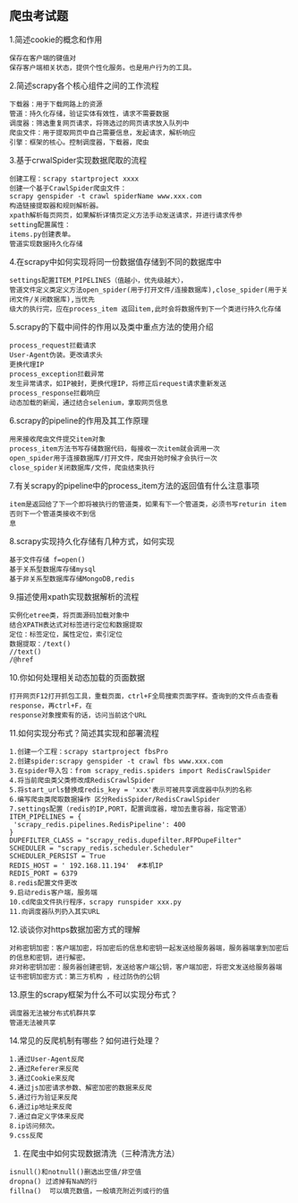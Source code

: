 ## 爬虫考试题

1.简述cookie的概念和作用 

```
保存在客户端的键值对
保存客户端相关状态，提供个性化服务。也是用户行为的工具。
```



2.简述scrapy各个核心组件之间的工作流程

```
下载器：用于下载网路上的资源
管道：持久化存储，验证实体有效性，请求不需要数据
调度器：筛选重复网页请求，将筛选过的网页请求放入队列中
爬虫文件：用于提取网页中自己需要信息，发起请求，解析响应
引擎：框架的核心。控制调度器，下载器，爬虫
```



3.基于crwalSpider实现数据爬取的流程

```
创建工程：scrapy startproject xxxx
创建一个基于CrawlSpider爬虫文件：
scrapy genspider -t crawl spiderName www.xxx.com
构造链接提取器和规则解析器。
xpath解析每页网页，如果解析详情页定义方法手动发送请求，并进行请求传参
setting配置属性：
items.py创建表单。
管道实现数据持久化存储
```



4.在scrapy中如何实现将同一份数据值存储到不同的数据库中

```
settings配置ITEM_PIPELINES（值越小，优先级越大），
管道文件定义类定义方法open_spider(用于打开文件/连接数据库),close_spider(用于关闭文件/关闭数据库),当优先
级大的执行完，应在process_item 返回item,此时会将数据传到下一个类进行持久化存储
```



5.scrapy的下载中间件的作用以及类中重点方法的使用介绍

```
process_request拦截请求
User-Agent伪装。更改请求头
更换代理IP
process_exception拦截异常
发生异常请求，如IP被封，更换代理IP，将修正后request请求重新发送
process_response拦截响应
动态加载的新闻，通过结合selenium，拿取网页信息
```



6.scrapy的pipeline的作用及其工作原理

```
用来接收爬虫文件提交item对象
process_item方法书写存储数据代码，每接收一次item就会调用一次
open_spider用于连接数据库/打开文件，爬虫开始时候才会执行一次
close_spider关闭数据库/文件，爬虫结束执行
```



7.有关scrapy的pipeline中的process_item方法的返回值有什么注意事项

```
item是返回给了下一个即将被执行的管道类，如果有下一个管道类，必须书写returin item否则下一个管道类接收不到信
息
```



8.scrapy实现持久化存储有几种方式，如何实现  

```
基于文件存储 f=open()
基于关系型数据库存储mysql
基于非关系型数据库存储MongoDB,redis
```



9.描述使用xpath实现数据解析的流程

```
实例化etree类，将页面源码加载对象中
结合XPATH表达式对标签进行定位和数据提取
定位：标签定位，属性定位，索引定位
数据提取：/text()
//text()
/@href
```



10.你如何处理相关动态加载的页面数据

```
打开网页F12打开抓包工具，重载页面，ctrl+F全局搜索页面字样。查询到的文件点击查看response，再ctrl+F，在
response对象搜索有的话，访问当前这个URL
```



11.如何实现分布式？简述其实现和部署流程

```
1.创建一个工程：scrapy startproject fbsPro
2.创建spider:scrapy genspider -t crawl fbs www.xxx.com
3.在spider导入包：from scrapy_redis.spiders import RedisCrawlSpider
4.将当前爬虫类父类修改成RedisCrawlSpider
5.将start_urls替换成redis_key = 'xxx'表示可被共享调度器中队列的名称
6.编写爬虫类爬取数据操作 区分RedisSpider/RedisCrawlSpider
7.settings配置（redis的IP,PORT，配置调度器，增加去重容器，指定管道）
ITEM_PIPELINES = {
 'scrapy_redis.pipelines.RedisPipeline': 400
}
DUPEFILTER_CLASS = "scrapy_redis.dupefilter.RFPDupeFilter"
SCHEDULER = "scrapy_redis.scheduler.Scheduler"
SCHEDULER_PERSIST = True
REDIS_HOST = ' 192.168.11.194'  #本机IP
REDIS_PORT = 6379
8.redis配置文件更改
9.启动redis客户端，服务端
10.cd爬虫文件执行程序，scrapy runspider xxx.py
11.向调度器队列扔入其实URL
```



12.谈谈你对https数据加密方式的理解

```
对称密钥加密：客户端加密，将加密后的信息和密钥一起发送给服务器端，服务器端拿到加密后的信息和密钥，进行解密。
非对称密钥加密：服务器创建密钥，发送给客户端公钥，客户端加密，将密文发送给服务器端
证书密钥加密方式：第三方机构 ，经过防伪的公钥
```



13.原生的scrapy框架为什么不可以实现分布式？

```
调度器无法被分布式机群共享
管道无法被共享
```



14.常见的反爬机制有哪些？如何进行处理？  

```
1.通过User-Agent反爬
2.通过Referer来反爬
3.通过Cookie来反爬
4.通过js加密请求参数、解密加密的数据来反爬
5.通过行为验证来反爬
6.通过ip地址来反爬
7.通过自定义字体来反爬
8.ip访问频次。
9.css反爬
```



1. 在爬虫中如何实现数据清洗（三种清洗方法）

```
isnull()和notnull()删选出空值/非空值
dropna() 过滤掉有NaN的行
fillna()  可以填充数值，一般填充附近列或行的值
```

